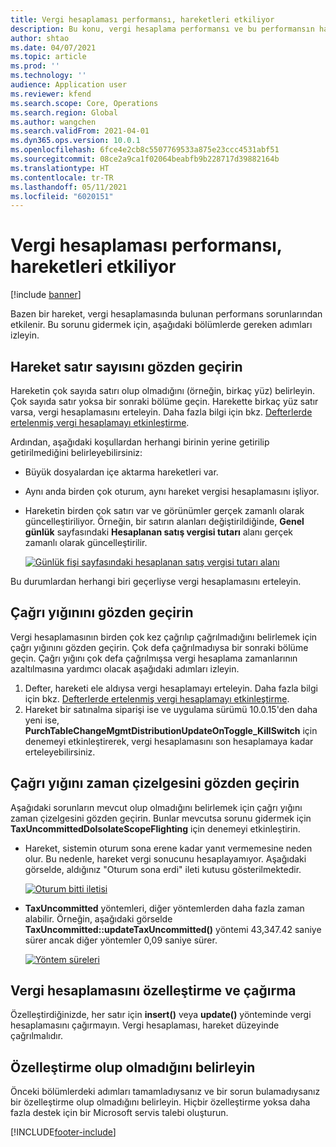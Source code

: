 ```yaml
---
title: Vergi hesaplaması performansı, hareketleri etkiliyor
description: Bu konu, vergi hesaplama performansı ve bu performansın hareketler üzerindeki etkisiyle ilgili sorun giderme bilgiler sağlar.
author: shtao
ms.date: 04/07/2021
ms.topic: article
ms.prod: ''
ms.technology: ''
audience: Application user
ms.reviewer: kfend
ms.search.scope: Core, Operations
ms.search.region: Global
ms.author: wangchen
ms.search.validFrom: 2021-04-01
ms.dyn365.ops.version: 10.0.1
ms.openlocfilehash: 6fce4e2cb8c5507769533a875e23ccc4531abf51
ms.sourcegitcommit: 08ce2a9ca1f02064beabfb9b228717d39882164b
ms.translationtype: HT
ms.contentlocale: tr-TR
ms.lasthandoff: 05/11/2021
ms.locfileid: "6020151"
---
```

# <a name="tax-calculation-performance-affects-transactions"></a>Vergi hesaplaması performansı, hareketleri etkiliyor

[!include [banner](../includes/banner.md)]

Bazen bir hareket, vergi hesaplamasında bulunan performans sorunlarından etkilenir. Bu sorunu gidermek için, aşağıdaki bölümlerde gereken adımları izleyin.

## <a name="review-the-transaction-line-count"></a>Hareket satır sayısını gözden geçirin

Hareketin çok sayıda satırı olup olmadığını (örneğin, birkaç yüz) belirleyin. Çok sayıda satır yoksa bir sonraki bölüme geçin. Harekette birkaç yüz satır varsa, vergi hesaplamasını erteleyin. Daha fazla bilgi için bkz. [Defterlerde ertelenmiş vergi hesaplamayı etkinleştirme](enable-delayed-tax-calculation.md). 

Ardından, aşağıdaki koşullardan herhangi birinin yerine getirilip getirilmediğini belirleyebilirsiniz:

- Büyük dosyalardan içe aktarma hareketleri var.
- Aynı anda birden çok oturum, aynı hareket vergisi hesaplamasını işliyor.
- Hareketin birden çok satırı var ve görünümler gerçek zamanlı olarak güncelleştiriliyor. Örneğin, bir satırın alanları değiştirildiğinde, **Genel günlük** sayfasındaki **Hesaplanan satış vergisi tutarı** alanı gerçek zamanlı olarak güncelleştirilir.

   [![Günlük fişi sayfasındaki hesaplanan satış vergisi tutarı alanı](./media/tax-calculation-bad-performance-impacts-transaction-Picture1.png)](./media/tax-calculation-bad-performance-impacts-transaction-Picture1.png)

Bu durumlardan herhangi biri geçerliyse vergi hesaplamasını erteleyin.

## <a name="review-the-call-stack"></a>Çağrı yığınını gözden geçirin

Vergi hesaplamasının birden çok kez çağrılıp çağrılmadığını belirlemek için çağrı yığınını gözden geçirin. Çok defa çağrılmadıysa bir sonraki bölüme geçin. Çağrı yığını çok defa çağrılmışsa vergi hesaplama zamanlarının azaltılmasına yardımcı olacak aşağıdaki adımları izleyin.

1. Defter, hareketi ele aldıysa vergi hesaplamayı erteleyin. Daha fazla bilgi için bkz. [Defterlerde ertelenmiş vergi hesaplamayı etkinleştirme](enable-delayed-tax-calculation.md).
2. Hareket bir satınalma siparişi ise ve uygulama sürümü 10.0.15'den daha yeni ise, **PurchTableChangeMgmtDistributionUpdateOnToggle_KillSwitch** için denemeyi etkinleştirerek, vergi hesaplamasını son hesaplamaya kadar erteleyebilirsiniz.

## <a name="review-the-call-stack-timeline"></a>Çağrı yığını zaman çizelgesini gözden geçirin

Aşağıdaki sorunların mevcut olup olmadığını belirlemek için çağrı yığını zaman çizelgesini gözden geçirin. Bunlar mevcutsa sorunu gidermek için **TaxUncommittedDoIsolateScopeFlighting** için denemeyi etkinleştirin.

- Hareket, sistemin oturum sona erene kadar yanıt vermemesine neden olur. Bu nedenle, hareket vergi sonucunu hesaplayamıyor. Aşağıdaki görselde, aldığınız "Oturum sona erdi" ileti kutusu gösterilmektedir.

    [![Oturum bitti iletisi](./media/tax-calculation-bad-performance-impacts-transaction-Picture2.png)](./media/tax-calculation-bad-performance-impacts-transaction-Picture2.png)

- **TaxUncommitted** yöntemleri, diğer yöntemlerden daha fazla zaman alabilir. Örneğin, aşağıdaki görselde **TaxUncommitted::updateTaxUncommitted()** yöntemi 43,347.42 saniye sürer ancak diğer yöntemler 0,09 saniye sürer.

    [![Yöntem süreleri](./media/tax-calculation-bad-performance-impacts-transaction-Picture3.png)](./media/tax-calculation-bad-performance-impacts-transaction-Picture3.png)

## <a name="customizing-and-calling-tax-calculation"></a>Vergi hesaplamasını özelleştirme ve çağırma

Özelleştirdiğinizde, her satır için **insert()** veya **update()** yönteminde vergi hesaplamasını çağırmayın. Vergi hesaplaması, hareket düzeyinde çağrılmalıdır.

## <a name="determine-whether-customization-exists"></a>Özelleştirme olup olmadığını belirleyin

Önceki bölümlerdeki adımları tamamladıysanız ve bir sorun bulamadıysanız bir özelleştirme olup olmadığını belirleyin. Hiçbir özelleştirme yoksa daha fazla destek için bir Microsoft servis talebi oluşturun.

[!INCLUDE[footer-include](../../includes/footer-banner.md)]
